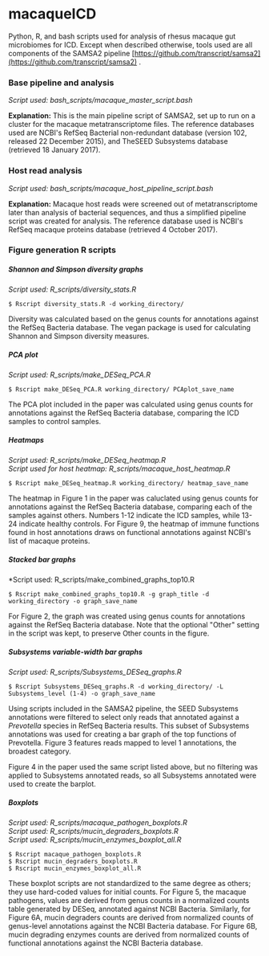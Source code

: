 # macaqueICD
Python, R, and bash scripts used for analysis of rhesus macaque gut microbiomes for ICD.  Except when described otherwise, tools used are all components of the SAMSA2 pipeline [https://github.com/transcript/samsa2](https://github.com/transcript/samsa2) .

### Base pipeline and analysis

*Script used: bash\_scripts/macaque\_master\_script.bash*

**Explanation:** This is the main pipeline script of SAMSA2, set up to run on a cluster for the macaque metatranscriptome files.  The reference databases used are NCBI's RefSeq Bacterial non-redundant database (version 102, released 22 December 2015), and TheSEED Subsystems database (retrieved 18 January 2017).

### Host read analysis

*Script used: bash\_scripts/macaque\_host\_pipeline\_script.bash*

**Explanation:** Macaque host reads were screened out of metatranscriptome later than analysis of bacterial sequences, and thus a simplified pipeline script was created for analysis.  The reference database used is NCBI's RefSeq macaque proteins database (retrieved 4 October 2017).

### Figure generation R scripts

##### Shannon and Simpson diversity graphs

*Script used: R\_scripts/diversity\_stats.R*

    $ Rscript diversity_stats.R -d working_directory/

Diversity was calculated based on the genus counts for annotations against the RefSeq Bacteria database.  The vegan package is used for calculating Shannon and Simpson diversity measures.

##### PCA plot

*Script used: R\_scripts/make\_DESeq\_PCA.R*

    $ Rscript make_DESeq_PCA.R working_directory/ PCAplot_save_name
    
The PCA plot included in the paper was calculated using genus counts for annotations against the RefSeq Bacteria database, comparing the ICD samples to control samples.  

##### Heatmaps

*Script used: R\_scripts/make\_DESeq\_heatmap.R*    
*Script used for host heatmap: R\_scripts/macaque\_host\_heatmap.R*

    $ Rscript make_DESeq_heatmap.R working_directory/ heatmap_save_name

The heatmap in Figure 1 in the paper was caluclated using genus counts for annotations against the RefSeq Bacteria database, comparing each of the samples against others.  Numbers 1-12 indicate the ICD samples, while 13-24 indicate healthy controls.  For Figure 9, the heatmap of immune functions found in host annotations draws on functional annotations against NCBI's list of macaque proteins.  

##### Stacked bar graphs

*Script used: R\_scripts/make\_combined\_graphs\_top10.R

    $ Rscript make_combined_graphs_top10.R -g graph_title -d working_directory -o graph_save_name

For Figure 2, the graph was created using genus counts for annotations against the RefSeq Bacteria database.  Note that the optional "Other" setting in the script was kept, to preserve Other counts in the figure.

##### Subsystems variable-width bar graphs

*Script used: R\_scripts/Subsystems\_DESeq\_graphs.R*

    $ Rscript Subsystems_DESeq_graphs.R -d working_directory/ -L Subsystems_level (1-4) -o graph_save_name

Using scripts included in the SAMSA2 pipeline, the SEED Subsystems annotations were filtered to select only reads that annotated against a *Prevotella* species in RefSeq Bacteria results.  This subset of Subsystems annotations was used for creating a bar graph of the top functions of Prevotella.  Figure 3 features reads mapped to level 1 annotations, the broadest category.

Figure 4 in the paper used the same script listed above, but no filtering was applied to Subsystems annotated reads, so all Subsystems annotated were used to create the barplot.

##### Boxplots

*Script used: R\_scripts/macaque\_pathogen\_boxplots.R*    
*Script used: R\_scripts/mucin\_degraders\_boxplots.R*    
*Script used: R\_scripts/mucin\_enzymes\_boxplot_all.R*

    $ Rscript macaque_pathogen_boxplots.R 
    $ Rscript mucin_degraders_boxplots.R
    $ Rscript mucin_enzymes_boxplot_all.R

These boxplot scripts are not standardized to the same degree as others; they use hard-coded values for initial counts.  For Figure 5, the macaque pathogens, values are derived from genus counts in a normalized counts table generated by DESeq, annotated against NCBI Bacteria.  Similarly, for Figure 6A, mucin degraders counts are derived from normalized counts of genus-level annotations against the NCBI Bacteria database.  For Figure 6B, mucin degrading enzymes counts are derived from normalized counts of functional annotations against the NCBI Bacteria database.




